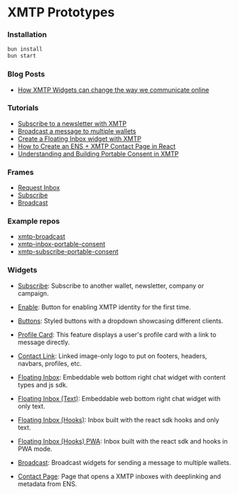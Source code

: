 # XMTP Prototypes

### Installation

```bash
bun install
bun start
```

### Blog Posts

- [How XMTP Widgets can change the way we communicate online](https://xmtp-prototypes.vercel.app/Posts/Contact)

### Tutorials

- [Subscribe to a newsletter with XMTP](https://xmtp-prototypes.vercel.app/Tutorials/Subscribe)
- [Broadcast a message to multiple wallets](https://xmtp-prototypes.vercel.app/Tutorials/Broadcast)
- [Create a Floating Inbox widget with XMTP](https://xmtp-prototypes.vercel.app/Tutorials/FloatingInbox)
- [How to Create an ENS + XMTP Contact Page in React](https://xmtp-prototypes.vercel.app/Tutorials/ContactPage)
- [Understanding and Building Portable Consent in XMTP](https://xmtp-prototypes.vercel.app/Tutorials/PortableConsent)

### Frames

- [Request Inbox](https://xmtp-prototypes.vercel.app/Frames/RequestInbox)
- [Subscribe](https://xmtp-prototypes.vercel.app/Frames/Subscribe)
- [Broadcast](https://xmtp-prototypes.vercel.app/Frames/Broadcast)

### Example repos

- [xmtp-broadcast](https://github.com/fabriguespe/xmtp-broadcast)
- [xmtp-inbox-portable-consent](https://github.com/fabriguespe/xmtp-inbox-portable-consent)
- [xmtp-subscribe-portable-consent](https://github.com/fabriguespe/xmtp-subscribe-portable-consent)

### Widgets

- [Subscribe](https://xmtp-prototypes.vercel.app/Widgets/Subscribe): Subscribe to another wallet, newsletter, company or campaign.

- [Enable](https://xmtp-prototypes.vercel.app/Widgets/Enable): Button for enabling XMTP identity for the first time.

- [Buttons](https://xmtp-prototypes.vercel.app/Widgets/Buttons): Styled buttons with a dropdown showcasing different clients.

- [Profile Card](https://xmtp-prototypes.vercel.app/Widgets/ProfileCard): This feature displays a user's profile card with a link to message directly.

- [Contact Link](https://xmtp-prototypes.vercel.app/Widgets/ContactLink): Linked image-only logo to put on footers, headers, navbars, profiles, etc.

- [Floating Inbox](https://xmtp-prototypes.vercel.app/Widgets/FloatingInbox): Embeddable web bottom right chat widget with content types and js sdk.

- [Floating Inbox (Text)](https://xmtp-prototypes.vercel.app/Widgets/FloatingInbox-text): Embeddable web bottom right chat widget with only text.

- [Floating Inbox (Hooks)](https://xmtp-prototypes.vercel.app/Widgets/FloatingInbox-hooks): Inbox built with the react sdk hooks and only text.

- [Floating Inbox (Hooks) PWA](https://xmtp-prototypes.vercel.app/Widgets/FloatingInbox-hooks): Inbox built with the react sdk and hooks in PWA mode.

- [Broadcast](https://xmtp-prototypes.vercel.app/Widgets/Broadcast): Broadcast widgets for sending a message to multiple wallets.

- [Contact Page](https://xmtp-prototypes.vercel.app/Widgets/ContactPage): Page that opens a XMTP inboxes with deeplinking and metadata from ENS.
